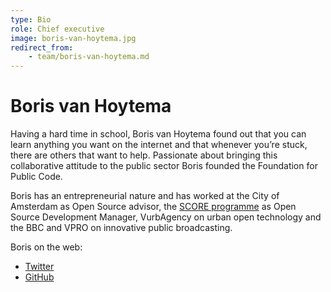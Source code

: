 ```yaml
---
type: Bio
role: Chief executive
image: boris-van-hoytema.jpg
redirect_from:
    - team/boris-van-hoytema.md
---
```


# Boris van Hoytema

Having a hard time in school, Boris van Hoytema found out that you can learn anything you want on the internet and that whenever you’re stuck, there are others that want to help. Passionate about bringing this collaborative attitude to the public sector Boris founded the Foundation for Public Code.

Boris has an entrepreneurial nature and has worked at the City of Amsterdam as Open Source advisor, the [SCORE programme](https://northsearegion.eu/score) as Open Source Development Manager, VurbAgency on urban open technology and the BBC and VPRO on innovative public broadcasting.

Boris on the web:

* [Twitter](https://twitter.com/bvhme)
* [GitHub](https://github.com/bvhme)
